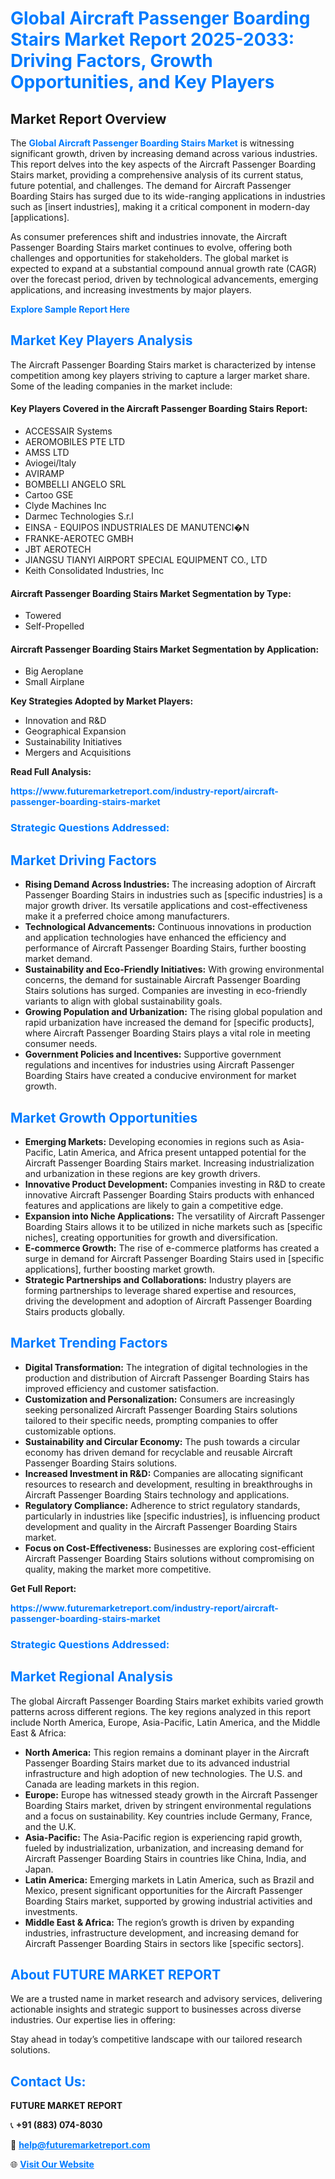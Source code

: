 <h1 style="color: #007BFF;">Global Aircraft Passenger Boarding Stairs Market Report 2025-2033: Driving Factors, Growth Opportunities, and Key Players</h1>

<section id="overview">
<h2>Market Report Overview</h2>
<p>The <a href="https://www.futuremarketreport.com/industry-report/aircraft-passenger-boarding-stairs-market" style="color: #007BFF; text-decoration: none;"><strong>Global Aircraft Passenger Boarding Stairs Market</strong></a> is witnessing significant growth, driven by increasing demand across various industries. This report delves into the key aspects of the Aircraft Passenger Boarding Stairs market, providing a comprehensive analysis of its current status, future potential, and challenges. The demand for Aircraft Passenger Boarding Stairs has surged due to its wide-ranging applications in industries such as [insert industries], making it a critical component in modern-day [applications].</p>
<p>As consumer preferences shift and industries innovate, the Aircraft Passenger Boarding Stairs market continues to evolve, offering both challenges and opportunities for stakeholders. The global market is expected to expand at a substantial compound annual growth rate (CAGR) over the forecast period, driven by technological advancements, emerging applications, and increasing investments by major players.</p>
</section>

<section id="overview">
<p><a href="https://www.futuremarketreport.com/request-sample/reportId=42568" style="color: #007BFF; text-decoration: none;"><strong>Explore Sample Report Here</strong></a></p>
</section>

<section id="key-players">
<h2 style="color: #007BFF;">Market Key Players Analysis</h2>
<p>The Aircraft Passenger Boarding Stairs market is characterized by intense competition among key players striving to capture a larger market share. Some of the leading companies in the market include:</p>
<h4>Key Players Covered in the Aircraft Passenger Boarding Stairs Report:</h4>
<ul><li>ACCESSAIR Systems</li><li>AEROMOBILES PTE LTD</li><li>AMSS LTD</li><li>Aviogei/Italy</li><li>AVIRAMP</li><li>BOMBELLI ANGELO SRL</li><li>Cartoo GSE</li><li>Clyde Machines Inc</li><li>Darmec Technologies S.r.l</li><li>EINSA - EQUIPOS INDUSTRIALES DE MANUTENCI�N</li><li>FRANKE-AEROTEC GMBH</li><li>JBT AEROTECH</li><li>JIANGSU TIANYI AIRPORT SPECIAL EQUIPMENT CO., LTD</li><li>Keith Consolidated Industries, Inc</li></ul>
<h4>Aircraft Passenger Boarding Stairs Market Segmentation by Type:</h4>
<ul><li>Towered</li><li>Self-Propelled</li></ul>

<h4>Aircraft Passenger Boarding Stairs Market Segmentation by Application:</h4>
<ul><li>Big Aeroplane</li><li>Small Airplane</li></ul>
<p><strong>Key Strategies Adopted by Market Players:</strong></p>
<ul>
<li>Innovation and R&D</li>
<li>Geographical Expansion</li>
<li>Sustainability Initiatives</li>
<li>Mergers and Acquisitions</li>
</ul>
</section>

<section>
<p><strong>Read Full Analysis: </strong></p><a href="https://www.futuremarketreport.com/industry-report/aircraft-passenger-boarding-stairs-market" style="color: #007BFF; text-decoration: none;"><strong>https://www.futuremarketreport.com/industry-report/aircraft-passenger-boarding-stairs-market</strong></a>
<h3 style="color: #007BFF;">Strategic Questions Addressed:</h3>
</section>

<section id="driving-factors">
<h2 style="color: #007BFF;">Market Driving Factors</h2>
<ul>
<li><strong>Rising Demand Across Industries:</strong> The increasing adoption of Aircraft Passenger Boarding Stairs in industries such as [specific industries] is a major growth driver. Its versatile applications and cost-effectiveness make it a preferred choice among manufacturers.</li>
<li><strong>Technological Advancements:</strong> Continuous innovations in production and application technologies have enhanced the efficiency and performance of Aircraft Passenger Boarding Stairs, further boosting market demand.</li>
<li><strong>Sustainability and Eco-Friendly Initiatives:</strong> With growing environmental concerns, the demand for sustainable Aircraft Passenger Boarding Stairs solutions has surged. Companies are investing in eco-friendly variants to align with global sustainability goals.</li>
<li><strong>Growing Population and Urbanization:</strong> The rising global population and rapid urbanization have increased the demand for [specific products], where Aircraft Passenger Boarding Stairs plays a vital role in meeting consumer needs.</li>
<li><strong>Government Policies and Incentives:</strong> Supportive government regulations and incentives for industries using Aircraft Passenger Boarding Stairs have created a conducive environment for market growth.</li>
</ul>
</section>

<section id="growth-opportunities">
<h2 style="color: #007BFF;">Market Growth Opportunities</h2>
<ul>
<li><strong>Emerging Markets:</strong> Developing economies in regions such as Asia-Pacific, Latin America, and Africa present untapped potential for the Aircraft Passenger Boarding Stairs market. Increasing industrialization and urbanization in these regions are key growth drivers.</li>
<li><strong>Innovative Product Development:</strong> Companies investing in R&D to create innovative Aircraft Passenger Boarding Stairs products with enhanced features and applications are likely to gain a competitive edge.</li>
<li><strong>Expansion into Niche Applications:</strong> The versatility of Aircraft Passenger Boarding Stairs allows it to be utilized in niche markets such as [specific niches], creating opportunities for growth and diversification.</li>
<li><strong>E-commerce Growth:</strong> The rise of e-commerce platforms has created a surge in demand for Aircraft Passenger Boarding Stairs used in [specific applications], further boosting market growth.</li>
<li><strong>Strategic Partnerships and Collaborations:</strong> Industry players are forming partnerships to leverage shared expertise and resources, driving the development and adoption of Aircraft Passenger Boarding Stairs products globally.</li>
</ul>
</section>

<section id="trending-factors">
<h2 style="color: #007BFF;">Market Trending Factors</h2>
<ul>
<li><strong>Digital Transformation:</strong> The integration of digital technologies in the production and distribution of Aircraft Passenger Boarding Stairs has improved efficiency and customer satisfaction.</li>
<li><strong>Customization and Personalization:</strong> Consumers are increasingly seeking personalized Aircraft Passenger Boarding Stairs solutions tailored to their specific needs, prompting companies to offer customizable options.</li>
<li><strong>Sustainability and Circular Economy:</strong> The push towards a circular economy has driven demand for recyclable and reusable Aircraft Passenger Boarding Stairs solutions.</li>
<li><strong>Increased Investment in R&D:</strong> Companies are allocating significant resources to research and development, resulting in breakthroughs in Aircraft Passenger Boarding Stairs technology and applications.</li>
<li><strong>Regulatory Compliance:</strong> Adherence to strict regulatory standards, particularly in industries like [specific industries], is influencing product development and quality in the Aircraft Passenger Boarding Stairs market.</li>
<li><strong>Focus on Cost-Effectiveness:</strong> Businesses are exploring cost-efficient Aircraft Passenger Boarding Stairs solutions without compromising on quality, making the market more competitive.</li>
</ul>
</section>

<section>
<p><strong>Get Full Report: </strong></p><a href="https://www.futuremarketreport.com/industry-report/aircraft-passenger-boarding-stairs-market" style="color: #007BFF; text-decoration: none;"><strong>https://www.futuremarketreport.com/industry-report/aircraft-passenger-boarding-stairs-market</strong></a>
<h3 style="color: #007BFF;">Strategic Questions Addressed:</h3>
</section>


<section id="regional-analysis">
<h2 style="color: #007BFF;">Market Regional Analysis</h2>
<p>The global Aircraft Passenger Boarding Stairs market exhibits varied growth patterns across different regions. The key regions analyzed in this report include North America, Europe, Asia-Pacific, Latin America, and the Middle East & Africa:</p>
<ul>
<li><strong>North America:</strong> This region remains a dominant player in the Aircraft Passenger Boarding Stairs market due to its advanced industrial infrastructure and high adoption of new technologies. The U.S. and Canada are leading markets in this region.</li>
<li><strong>Europe:</strong> Europe has witnessed steady growth in the Aircraft Passenger Boarding Stairs market, driven by stringent environmental regulations and a focus on sustainability. Key countries include Germany, France, and the U.K.</li>
<li><strong>Asia-Pacific:</strong> The Asia-Pacific region is experiencing rapid growth, fueled by industrialization, urbanization, and increasing demand for Aircraft Passenger Boarding Stairs in countries like China, India, and Japan.</li>
<li><strong>Latin America:</strong> Emerging markets in Latin America, such as Brazil and Mexico, present significant opportunities for the Aircraft Passenger Boarding Stairs market, supported by growing industrial activities and investments.</li>
<li><strong>Middle East & Africa:</strong> The region’s growth is driven by expanding industries, infrastructure development, and increasing demand for Aircraft Passenger Boarding Stairs in sectors like [specific sectors].</li>
</ul>
</section>

<footer>
<h2 style="color: #007BFF;">About FUTURE MARKET REPORT</h2>
<p>We are a trusted name in market research and advisory services, delivering actionable insights and strategic support to businesses across diverse industries. Our expertise lies in offering:</p>

<p>Stay ahead in today’s competitive landscape with our tailored research solutions.</p>

<h2 style="color: #007BFF;">Contact Us:</h2>
<p><strong>FUTURE MARKET REPORT</strong></p>
<p>📞 <strong>+91 (883) 074-8030</strong></p>
<p>📧 <strong><a href="mailto:help@futuremarketreport.com" style="color: #007BFF;">help@futuremarketreport.com</a></strong></p>
<p>🌐 <strong><a href="https://www.futuremarketreport.com/" style="color: #007BFF;">Visit Our Website</a></strong></p>
</footer>